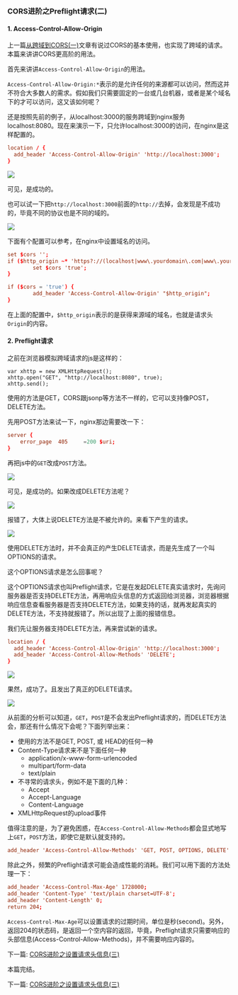### CORS进阶之Preflight请求(二)

#### 1. Access-Control-Allow-Origin

上一篇[从跨域到CORS(一)](http://www.rails365.net/articles/cong-kua-yu-dao-cors-yi)文章有说过CORS的基本使用，也实现了跨域的请求。本篇来讲讲CORS更高阶的用法。

首先来讲讲`Access-Control-Allow-Origin`的用法。

`Access-Control-Allow-Origin:*`表示的是允许任何的来源都可以访问，然而这并不符合大多数人的需求。假如我们只需要固定的一台或几台机器，或者是某个域名下的才可以访问，这又该如何呢？

还是按照先前的例子，从localhost:3000的服务跨域到nginx服务localhost:8080。现在来演示一下，只允许localhost:3000的访问，在nginx是这样配置的。

``` conf
location / {
  add_header 'Access-Control-Allow-Origin' 'http://localhost:3000';
}
```

![](http://aliyun.rails365.net/uploads/photo/image/104/preview_2016/43f90c5a06537be4efb8c794467564e9.png)

可见，是成功的。

也可以试一下把`http://localhost:3000`前面的`http://`去掉，会发现是不成功的，毕竟不同的协议也是不同的域的。

![](http://aliyun.rails365.net/uploads/photo/image/105/preview_2016/75ad5c8860d959a003e9dfa872a39bfd.png)

下面有个配置可以参考，在nginx中设置域名的访问。

``` conf
set $cors '';
if ($http_origin ~* 'https?://(localhost|www\.yourdomain\.com|www\.yourotherdomain\.com)') {
        set $cors 'true';
}

if ($cors = 'true') {
        add_header 'Access-Control-Allow-Origin' "$http_origin";
}
```

在上面的配置中，`$http_origin`表示的是获得来源域的域名，也就是请求头`Origin`的内容。

#### 2. Preflight请求

之前在浏览器模拟跨域请求的js是这样的：

```
var xhttp = new XMLHttpRequest();
xhttp.open("GET", "http://localhost:8080", true);
xhttp.send();
```

使用的方法是GET，CORS跟jsonp等方法不一样的，它可以支持像POST，DELETE方法。

先用POST方法来试一下，nginx那边需要改一下：

``` conf
server {
    error_page  405     =200 $uri;
}
```

再把js中的`GET`改成`POST`方法。

![](http://aliyun.rails365.net/uploads/photo/image/106/preview_2016/1da7ed01dd8a0f5fe79286ee10cde261.png)

可见，是成功的。如果改成DELETE方法呢？

![](http://aliyun.rails365.net/uploads/photo/image/107/preview_2016/f42ae930571be6286c2b0b0419fb622b.png)

报错了，大体上说DELETE方法是不被允许的。来看下产生的请求。

![](http://aliyun.rails365.net/uploads/photo/image/108/preview_2016/d308c2aef119f37cd83f6808fd8bbd50.png)

使用DELETE方法时，并不会真正的产生DELETE请求，而是先生成了一个叫OPTIONS的请求。

这个OPTIONS请求是怎么回事呢？

这个OPTIONS请求也叫Preflight请求，它是在发起DELETE真实请求时，先询问服务器是否支持DELETE方法，再用响应头信息的方式返回给浏览器，浏览器根据响应信息查看服务器是否支持DELETE方法，如果支持的话，就再发起真实的DELETE方法，不支持就报错了。所以出现了上面的报错信息。

我们先让服务器支持DELETE方法，再来尝试新的请求。

``` conf
location / {
  add_header 'Access-Control-Allow-Origin' 'http://localhost:3000';
  add_header 'Access-Control-Allow-Methods' 'DELETE';
}
```
![](http://aliyun.rails365.net/uploads/photo/image/112/preview_2016/99a728ec9a86a5bcc77e8bac688a8598.png)

果然，成功了。且发出了真正的DELETE请求。

![](http://aliyun.rails365.net/uploads/photo/image/113/preview_2016/c1eef7913693d7a990571e461b870a2e.png)

从前面的分析可以知道，`GET`，`POST`是不会发出Preflight请求的，而DELETE方法会，那还有什么情况下会呢？下面列举出来：

* 使用的方法不是GET, POST, 或 HEAD的任何一种
* Content-Type请求来不是下面任何一种
  * application/x-www-form-urlencoded
  * multipart/form-data
  * text/plain
* 不寻常的请求头，例如不是下面的几种：
  * Accept
  * Accept-Language
  * Content-Language
* XMLHttpRequest的upload事件

值得注意的是，为了避免困惑，在`Access-Control-Allow-Methods`都会显式地写上`GET`，`POST`方法，即使它是默认就支持的。

``` conf
add_header 'Access-Control-Allow-Methods' 'GET, POST, OPTIONS, DELETE'
```

除此之外，频繁的Preflight请求可能会造成性能的消耗。我们可以用下面的方法处理一下：

``` conf
add_header 'Access-Control-Max-Age' 1728000;
add_header 'Content-Type' 'text/plain charset=UTF-8';
add_header 'Content-Length' 0;
return 204;
```

`Access-Control-Max-Age`可以设置请求的过期时间，单位是秒(second)。另外，返回204的状态码，是返回一个空内容的返回，毕竟，Preflight请求只需要响应的头部信息(Access-Control-Allow-Methods)，并不需要响应内容的。

下一篇: [CORS进阶之设置请求头信息(三)](http://www.rails365.net/articles/cors-jin-jie-zhi-she-zhi-qing-qiu-tou-xin-xi-san)

本篇完结。

下一篇: [CORS进阶之设置请求头信息(三)](https://github.com/yinsigan/cors-book/blob/master/cors-jin-jie-zhi-she-zhi-qing-qiu-tou-xin-xi-san.md)
